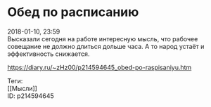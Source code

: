 Обед по расписанию
===================

   
 2018-01-10, 23:59   
  Высказали сегодня на работе интересную мысль, что рабочее совещание не должно длиться дольше часа. А то народ устаёт и эффективность снижается.   
    
 <https://diary.ru/~zHz00/p214594645_obed-po-raspisaniyu.htm>   
   
 Теги:   
 [[Мысли]]   
 ID: p214594645